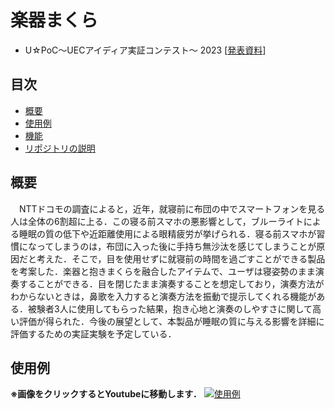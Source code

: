 # 楽器まくら

- U☆PoC～UECアイディア実証コンテスト～ 2023  [[発表資料](https://github.com/user-attachments/files/15523845/_.21.pdf)]
  
## 目次
- [概要](#概要)
- [使用例](#使用例)
- [機能](#機能)
- [リポジトリの説明](#リポジトリの説明)
    
## 概要 
　NTTドコモの調査によると，近年，就寝前に布団の中でスマートフォンを見る人は全体の6割超に上る．この寝る前スマホの悪影響として，ブルーライトによる睡眠の質の低下や近距離使用による眼精疲労が挙げられる．寝る前スマホが習慣になってしまうのは，布団に入った後に手持ち無沙汰を感じてしまうことが原因だと考えた．そこで，目を使用せずに就寝前の時間を過ごすことができる製品を考案した．楽器と抱きまくらを融合したアイテムで、ユーザは寝姿勢のまま演奏することができる．目を閉じたまま演奏することを想定しており，演奏方法がわからないときは，鼻歌を入力すると演奏方法を振動で提示してくれる機能がある．被験者3人に使用してもらった結果，抱き心地と演奏のしやすさに関して高い評価が得られた．今後の展望として、本製品が睡眠の質に与える影響を詳細に評価するための実証実験を予定している．

## 使用例
__※画像をクリックするとYoutubeに移動します．__
[![使用例](https://github.com/harukana1435/Musical-Pillow/assets/167507629/3f1606ed-400d-4a34-892a-609d0109a6f2)](https://youtu.be/ACdyF-5a7Co)



